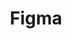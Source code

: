 ---
title: Figma
intro: Web-based interface design and prototyping tool, with realtime collaboration and hand-off.
linkurl: http://www.figma.com
category:
- Visual design
- Prototyping
- Collaboration
- Handoff
logo: "figma.jpg"
---